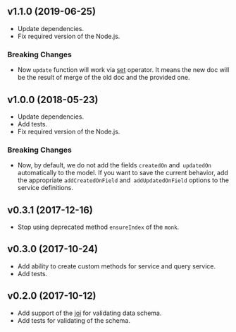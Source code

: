 ## v1.1.0 (2019-06-25)

* Update dependencies.
* Fix required version of the Node.js.

### Breaking Changes

* Now `update` function will work via [set](https://docs.mongodb.com/manual/reference/operator/update/set/) operator. It means the new doc will be the result of merge of the old doc and the provided one.

## v1.0.0 (2018-05-23)

* Update dependencies.
* Add tests.
* Fix required version of the Node.js.

### Breaking Changes

* Now, by default, we do not add the fields `createdOn` and` updatedOn` automatically to the model. If you want to save the current behavior, add the appropriate `addCreatedOnField` and` addUpdatedOnField` options to the service definitions.

## v0.3.1 (2017-12-16)

* Stop using deprecated method `ensureIndex` of the `monk`.

## v0.3.0 (2017-10-24)

* Add ability to create custom methods for service and query service.
* Add tests.

## v0.2.0 (2017-10-12)

* Add support of the [joi](https://github.com/hapijs/joi) for validating data schema.
* Add tests for validating of the schema.
